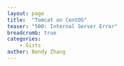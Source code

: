 ```yaml
---
layout: page
title:  "Tomcat on CentOS"
teaser: "500: Internal Server Error"
breadcrumb: true
categories:
    - Gists
author: Bendy Zhang
---
```




